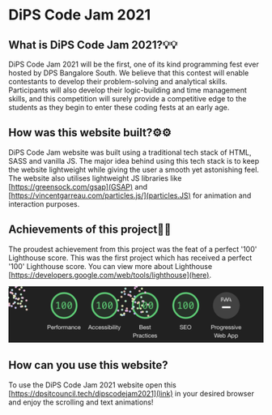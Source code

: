 # DiPS Code Jam 2021


## What is DiPS Code Jam 2021?💡💡

DiPS Code Jam 2021 will be the first, one of its kind programming fest ever hosted by DPS Bangalore South. We believe that this contest will enable contestants to develop their problem-solving and analytical skills. Participants will also develop their logic-building and time management skills, and this competition will surely provide a competitive edge to the students as they begin to enter these coding fests at an early age.


## How was this website built?⚙️⚙️

DiPS Code Jam website was built using a traditional tech stack of HTML, SASS and vanilla JS. The major idea behind using this tech stack is to keep the website lightweight while giving the user a smooth yet astonishing feel. The website also utilises lightweight JS libraries like [https://greensock.com/gsap](GSAP) and [https://vincentgarreau.com/particles.js/](particles.JS) for animation and interaction purposes.


## Achievements of this project🎉🎊

The proudest achievement from this project was the feat of a perfect '100' Lighthouse score. This was the first project which has received a perfect '100' Lighthouse score. You can view more about Lighthouse [https://developers.google.com/web/tools/lighthouse](here).

<img src="./img/lighthouse.png" alt="Lighthouse 100 score" />


## How can you use this website?

To use the DiPS Code Jam 2021 website open this [https://dpsitcouncil.tech/dipscodejam2021](link) in your desired browser and enjoy the scrolling and text animations!